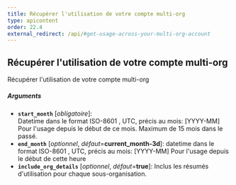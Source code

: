 ```yaml
---
title: Récupérer l'utilisation de votre compte multi-org
type: apicontent
order: 22.4
external_redirect: /api/#get-usage-across-your-multi-org-account
---
```


## Récupérer l'utilisation de votre compte multi-org

Récupérer l'utilisation de votre compte multi-org

##### Arguments
* **`start_month`** [*obligatoire*]:  
    Datetime dans le format ISO-8601 , UTC, précis au mois: [YYYY-MM] Pour l'usage depuis le début de ce mois. Maximum de 15 mois dans le passé.
* **`end_month`** [*optionnel*, *défaut*=**current_month-3d**]:
    datetime dans le format ISO-8601 , UTC, précis au mois: [YYYY-MM] Pour l'usage depuis le début de cette heure
* **`include_org_details`** [*optionnel*, *défaut*=**true**]:
  Inclus les résumés d'utilisation pour chaque sous-organisation.